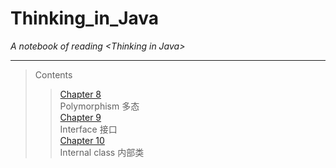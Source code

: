 # Thinking_in_Java
*A notebook of reading &lt;Thinking in Java>*
***  
> Contents  
>>[Chapter 8](https://github.com/Lost-Longinus/Thinking_in_Java/blob/master/chapter_8.md)   
Polymorphism 多态    
[Chapter 9](https://github.com/Lost-Longinus/Thinking_in_Java/blob/master/chapter_9.md)    
Interface 接口  
[Chapter 10](https://github.com/Lost-Longinus/Thinking_in_Java/blob/master/chapter_10.md)   
Internal class 内部类  
